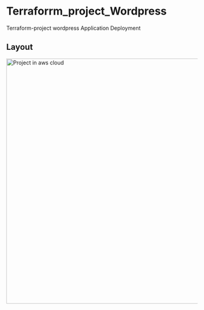 # Terraforrm_project_Wordpress
Terraform-project wordpress Application Deployment 


<html>
<body>

<h2>Layout </h2>
<img src="https://github.com/user-attachments/assets/74357d7d-3751-4f47-b91d-4dd09d6280cb" alt="Project in aws cloud" width="860" height="645">

</body>
</html>
